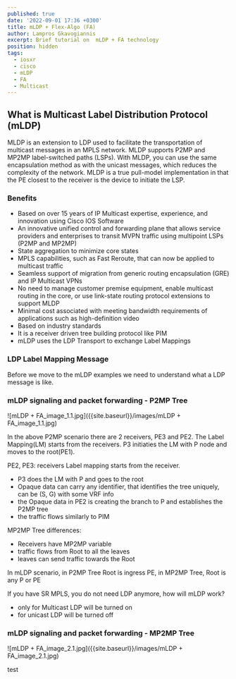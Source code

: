 ```yaml
---
published: true
date: '2022-09-01 17:36 +0300'
title: mLDP + Flex-Algo (FA)
author: Lampros Gkavogiannis
excerpt: Brief tutorial on  mLDP + FA technology
position: hidden
tags:
  - iosxr
  - cisco
  - mLDP
  - FA
  - Multicast
---
```

## What is Multicast Label Distribution Protocol (mLDP)

MLDP is an extension to LDP used to facilitate the transportation of multicast messages in an MPLS network. MLDP supports P2MP and MP2MP label-switched paths (LSPs). With MLDP, you can use the same encapsulation method as with the unicast messages, which reduces the complexity of the network. MLDP is a true pull-model implementation in that the PE closest to the receiver is the device to initiate the LSP.

### Benefits

- Based on over 15 years of IP Multicast expertise, experience, and innovation using Cisco IOS Software
- An innovative unified control and forwarding plane that allows service providers and enterprises to transit MVPN traffic using multipoint LSPs (P2MP and MP2MP)
- State aggregation to minimize core states
- MPLS capabilities, such as Fast Reroute, that can now be applied to multicast traffic
- Seamless support of migration from generic routing encapsulation (GRE) and IP Multicast VPNs
- No need to manage customer premise equipment, enable multicast routing in the core, or use link-state routing protocol extensions to support MLDP
- Minimal cost associated with meeting bandwidth requirements of applications such as high-definition video
- Based on industry standards
- It is a receiver driven tree building protocol like PIM
- mLDP uses the LDP Transport to exchange Label Mappings

### LDP Label Mapping Message

Before we move to the mLDP examples we need to understand what a LDP message is like.





### mLDP signaling and packet forwarding - P2MP Tree

![mLDP + FA_image_1.1.jpg]({{site.baseurl}}/images/mLDP + FA_image_1.1.jpg)

In the above P2MP scenario there are 2 receivers, PE3 and PE2. The Label Mapping(LM) starts from the receivers. P3 initiaties the LM with P node and moves to the root(PE1). 

PE2, PE3: receivers
Label mapping starts from the receiver.
- P3 does the LM with P and goes to the root
- Opaque data can carry any identifier, that identifies the tree uniquely, can be (S, G) with some VRF info
- the Opaque data in PE2 is creating the branch to P and establishes the P2MP tree
- the traffic flows similarly to PIM

MP2MP Tree
differences: 
- Receivers have MP2MP variable
- traffic flows from Root to all the leaves
- leaves can send traffic towards the Root

In mLDP scenario, in P2MP Tree Root is ingress PE, in MP2MP Tree, Root is any P or PE

If you have SR MPLS, you do not need LDP anymore, how will mLDP work?
- only for Multicast LDP will be turned on
- for unicast LDP will be turned off

### mLDP signaling and packet forwarding - MP2MP Tree

![mLDP + FA_image_2.1.jpg]({{site.baseurl}}/images/mLDP + FA_image_2.1.jpg)

test
